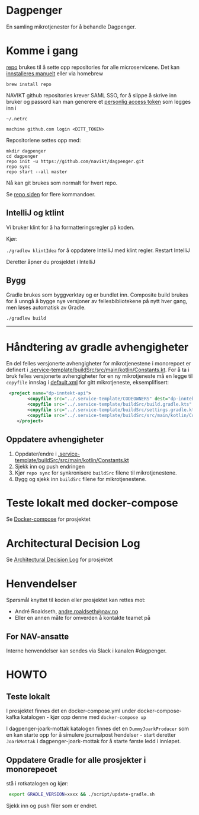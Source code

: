 # Dagpenger

En samling mikrotjenester for å behandle Dagpenger.

# Komme i gang

[repo](https://source.android.com/setup/develop/repo) brukes til å sette opp
repositories for alle microservicene. Det kan [innstalleres
manuelt](https://source.android.com/setup/build/downloading) eller via homebrew

`brew install repo`

NAVIKT github repositories krever SAML SSO, for å
slippe å skrive inn bruker og passord kan man generere
et [personlig access token](https://help.github.com/articles/creating-an-oauth-token-for-command-line-use)
som legges inn i  
```
~/.netrc 

machine github.com login <DITT_TOKEN>

```

Repositoriene settes opp med:

```
mkdir dagpenger
cd dagpenger
repo init -u https://github.com/navikt/dagpenger.git
repo sync
repo start --all master
```

Nå kan git brukes som normalt for hvert repo.

Se [repo siden](https://source.android.com/setup/develop/repo) for flere kommandoer.

## IntelliJ  og ktlint 


Vi bruker klint for å ha formatteringsregler på koden. 

Kjør:

`./gradlew klintIdea` for å oppdatere IntelliJ med klint regler. Restart IntelliJ 

Deretter åpner du prosjektet i IntelliJ 

## Bygg

Gradle brukes som byggverktøy og er bundlet inn. Composite build brukes for
å unngå å bygge nye versjoner av fellesbibliotekene på nytt hver gang, men løses
automatisk av Gradle.

`./gradlew build`

---

# Håndtering av gradle avhengigheter


En del felles versjonerte avhengigheter for mikrotjenestene i monorepoet er definert i [.service-template/buildSrc/src/main/kotlin/Constants.kt](.service-template/buildSrc/src/main/kotlin/Constants.kt). 
For å ta i bruk felles versjonerte avhengigheter for en ny mikrotjeneste må en legge til `copyfile` innslag i [default.xml](default.xml) for gitt mikrotjeneste, eksemplifisert:

```xml
 <project name="dp-inntekt-api">
        <copyfile src="../.service-template/CODEOWNERS" dest="dp-inntekt-api/CODEOWNERS"/>
        <copyfile src="../.service-template/buildSrc/build.gradle.kts" dest="dp-inntekt-api/buildSrc/build.gradle.kts" />
        <copyfile src="../.service-template/buildSrc/settings.gradle.kts" dest="dp-inntekt-api/buildSrc/settings.gradle.kts" />
        <copyfile src="../.service-template/buildSrc/src/main/kotlin/Constants.kt" dest="dp-inntekt-api/buildSrc/src/main/kotlin/Constants.kt" />
    </project>
```

## Oppdatere avhengigheter

1. Oppdater/endre i  [.service-template/buildSrc/src/main/kotlin/Constants.kt](.service-template/buildSrc/src/main/kotlin/Constants.kt) 
2. Sjekk inn og push endringen
3. Kjør `repo sync` for synkronisere `buildSrc` filene til mikrotjenestene. 
4. Bygg og sjekk inn `buildSrc` filene for mikrotjenestene.


# Teste lokalt med docker-compose

Se [Docker-compose](docker-compose/README.md) for prosjektet

# Architectural Decision Log

Se [Architectural Decision Log](docs/adr/index.md) for prosjektet

# Henvendelser

Spørsmål knyttet til koden eller prosjektet kan rettes mot:

* André Roaldseth, andre.roaldseth@nav.no
* Eller en annen måte for omverden å kontakte teamet på

## For NAV-ansatte

Interne henvendelser kan sendes via Slack i kanalen #dagpenger.

# HOWTO

## Teste lokalt
I prosjektet finnes det en docker-compose.yml under docker-compose-kafka katalogen - kjør opp denne med `docker-compose up`

I dagpenger-joark-mottak katalogen finnes det en `DummyJoarkProducer` som en kan starte opp for å simulere journalpost hendelser - start deretter `JoarkMottak` i dagpenger-joark-mottak for å starte første ledd i innløpet.


## Oppdatere Gradle for alle prosjekter i monorepeoet

stå i rotkatalogen og kjør:

```bash
 export GRADLE_VERSION=xxxx && ./script/update-gradle.sh     
```

Sjekk inn og push filer som er endret. 
